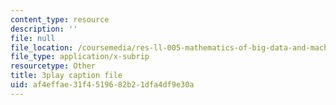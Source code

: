 ```yaml
---
content_type: resource
description: ''
file: null
file_location: /coursemedia/res-ll-005-mathematics-of-big-data-and-machine-learning-january-iap-2020/af4effae31f4519682b21dfa4df9e30a_RpPlj2HnuWg.vtt
file_type: application/x-subrip
resourcetype: Other
title: 3play caption file
uid: af4effae-31f4-5196-82b2-1dfa4df9e30a
---
```

